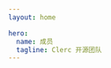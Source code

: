 ```yaml
---
layout: home

hero:
  name: 成员
  tagline: Clerc 开源团队
---
```


<script setup>
import { VPTeamMembers } from 'vitepress/theme'

const members = [
  {
    avatar: 'https://avatars.githubusercontent.com/u/58381667?v=4',
    name: 'Ray',
    title: '源码作者，文档撰写',
    links: [
      { icon: 'github', link: 'https://github.com/so1ve' },
      { icon: 'twitter', link: 'https://twitter.com/so1v3' }
    ]
  },
  {
    avatar: 'https://avatars.githubusercontent.com/u/73536163?v=4',
    name: 'Shizuku',
    title: '文档维护、翻译',
    links: [
      { icon: 'github', link: 'https://github.com/ifshizuku' },
      { icon: 'twitter', link: 'https://twitter.com/ifszk' }
    ]
  },
]
</script>

<VPTeamMembers :members="members" />
